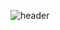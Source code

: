 ![header](https://capsule-render.vercel.app/api?type=slice&color=04aa6d&height=200&section=header&text=ChoLong02&fontSize=95)
